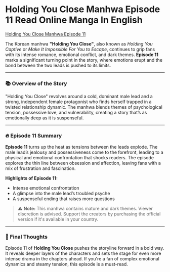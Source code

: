 # Holding You Close Manhwa Episode 11 Read Online Manga In English
<a href="https://video2leaks.com/" rel="nofollow">Holding You Close Manhwa Episode 11</a>


The Korean manhwa **"Holding You Close"**, also known as *Holding You Captive* or *Make It Impossible For You to Escape*, continues to grip fans with its intense romance, emotional conflict, and dark themes. **Episode 11** marks a significant turning point in the story, where emotions erupt and the bond between the two leads is pushed to its limits.

---

### 📚 Overview of the Story

"Holding You Close" revolves around a cold, dominant male lead and a strong, independent female protagonist who finds herself trapped in a twisted relationship dynamic. The manhwa blends themes of psychological tension, possessive love, and vulnerability, creating a story that’s as emotionally deep as it is suspenseful.

---

### 🔥 Episode 11 Summary

**Episode 11** turns up the heat as tensions between the leads explode. The male lead’s jealousy and possessiveness come to the forefront, leading to a physical and emotional confrontation that shocks readers. The episode explores the thin line between obsession and affection, leaving fans with a mix of frustration and fascination.

**Highlights of Episode 11:**

* Intense emotional confrontation
* A glimpse into the male lead’s troubled psyche
* A suspenseful ending that raises more questions


> ⚠️ **Note:** This manhwa contains mature and dark themes. Viewer discretion is advised. Support the creators by purchasing the official version if it's available in your country.

---

### 📝 Final Thoughts

Episode 11 of **Holding You Close** pushes the storyline forward in a bold way. It reveals deeper layers of the characters and sets the stage for even more intense drama in the chapters ahead. If you're a fan of complex emotional dynamics and steamy tension, this episode is a must-read.

